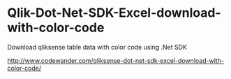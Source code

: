 # Qlik-Dot-Net-SDK-Excel-download-with-color-code
Download qliksense table data with color code using .Net SDK

http://www.codewander.com/qliksense-dot-net-sdk-excel-download-with-color-code/

